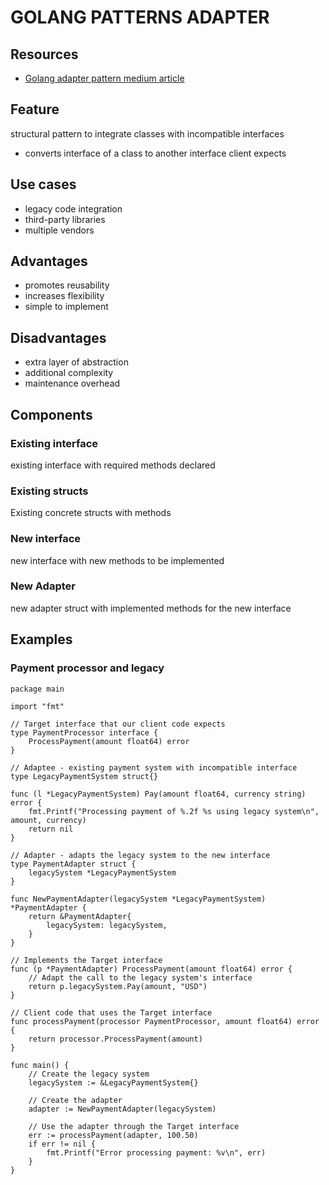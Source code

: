 # GOLANG PATTERNS ADAPTER

## Resources
- [Golang adapter pattern medium article](https://medium.com/@josueparra2892/adapter-pattern-in-go-d77e08abd526)

## Feature
structural pattern to integrate classes with incompatible interfaces
- converts interface of a class to another interface client expects

## Use cases
- legacy code integration
- third-party libraries
- multiple vendors

## Advantages
- promotes reusability
- increases flexibility
- simple to implement

## Disadvantages
- extra layer of abstraction
- additional complexity
- maintenance overhead

## Components

### Existing interface
existing interface with required methods declared

### Existing structs
Existing concrete structs with methods

### New interface
new interface with new methods to be implemented

### New Adapter
new adapter struct with implemented methods for the new interface

## Examples

### Payment processor and legacy

```golang
package main

import "fmt"

// Target interface that our client code expects
type PaymentProcessor interface {
	ProcessPayment(amount float64) error
}

// Adaptee - existing payment system with incompatible interface
type LegacyPaymentSystem struct{}

func (l *LegacyPaymentSystem) Pay(amount float64, currency string) error {
	fmt.Printf("Processing payment of %.2f %s using legacy system\n", amount, currency)
	return nil
}

// Adapter - adapts the legacy system to the new interface
type PaymentAdapter struct {
	legacySystem *LegacyPaymentSystem
}

func NewPaymentAdapter(legacySystem *LegacyPaymentSystem) *PaymentAdapter {
	return &PaymentAdapter{
		legacySystem: legacySystem,
	}
}

// Implements the Target interface
func (p *PaymentAdapter) ProcessPayment(amount float64) error {
	// Adapt the call to the legacy system's interface
	return p.legacySystem.Pay(amount, "USD")
}

// Client code that uses the Target interface
func processPayment(processor PaymentProcessor, amount float64) error {
	return processor.ProcessPayment(amount)
}

func main() {
	// Create the legacy system
	legacySystem := &LegacyPaymentSystem{}

	// Create the adapter
	adapter := NewPaymentAdapter(legacySystem)

	// Use the adapter through the Target interface
	err := processPayment(adapter, 100.50)
	if err != nil {
		fmt.Printf("Error processing payment: %v\n", err)
	}
} 
```
